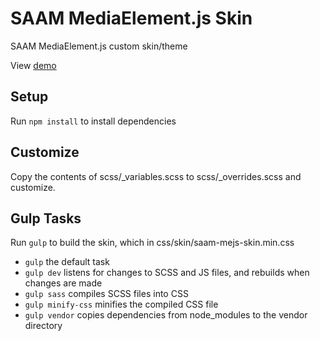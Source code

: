 # SAAM MediaElement.js Skin

SAAM MediaElement.js custom skin/theme

View [demo](https://ericpugh.github.io/saam-mejs-skin/)

## Setup

Run `npm install` to install dependencies

## Customize

Copy the contents of scss/_variables.scss to scss/_overrides.scss and customize.


## Gulp Tasks

Run `gulp` to build the skin, which in css/skin/saam-mejs-skin.min.css

- `gulp` the default task
- `gulp dev` listens for changes to SCSS and JS files, and rebuilds when changes are made
- `gulp sass` compiles SCSS files into CSS
- `gulp minify-css` minifies the compiled CSS file
- `gulp vendor` copies dependencies from node_modules to the vendor directory

